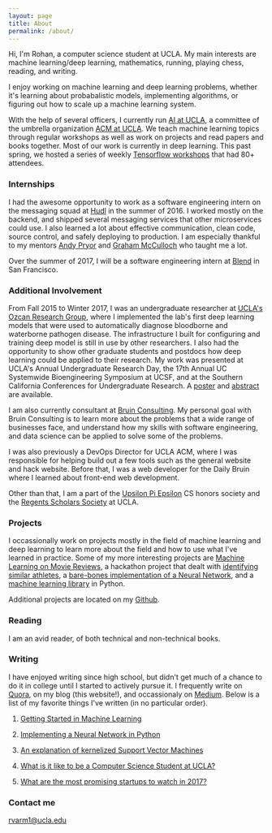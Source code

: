 ```yaml
---
layout: page
title: About
permalink: /about/
---
```



Hi, I'm Rohan, a computer science student at UCLA. My main interests are machine learning/deep learning, mathematics, running, playing chess, reading, and writing.

I enjoy working on machine learning and deep learning problems, whether it's learning about probabalistic models, implementing algorithms, or figuring out how to scale up a machine learning system. 

With the help of several officers, I currently run [AI at UCLA](https://github.com/uclaacmai/), a committee of the umbrella organization [ACM at UCLA](http://acm.cs.ucla.edu). We teach machine learning topics through regular workshops as well as work on projects and read papers and books together. Most of our work is currently in deep learning. This past spring, we hosted a series of weekly [Tensorflow workshops](http://github.com/uclaacmai/tf-workshop-series/) that had 80+ attendees. 

### Internships

I had the awesome opportunity to work as a software engineering intern on the messaging squad at [Hudl](http://hudl.com) in the summer of 2016. I worked mostly on the backend, and shipped several messaging services that other microservices could use. I also learned a lot about effective communication, clean code, source control, and safely deploying to production. I am especially thankful to my mentors [Andy Pryor](https://github.com/andypryor) and [Graham McCulloch](https://github.com/grahammcculloch) who taught me a lot.

Over the summer of 2017, I will be a software engineering intern at [Blend](http://blend.com) in San Francisco.

### Additional Involvement

From Fall 2015 to Winter 2017, I was an undergraduate researcher at [UCLA's Ozcan Research Group](http://innovate.ee.ucla.edu/), where I implemented the lab's first deep learning models that were used to automatically diagnose bloodborne and waterborne pathogen disease. The infrastructure I built for configuring and training deep model is still in use by other researchers. I also had the opportunity to show other graduate students and postdocs how deep learning could be applied to their research. My work was presented at UCLA's Annual Undergraduate Research Day, the 17th Annual UC Systemwide Bioengineering Symposium at UCSF, and at the Southern California Conferences for Undergraduate Research. A [poster](https://www.slideshare.net/slideshow/embed_code/key/aWOGsmotZPmdGg) and [abstract](https://www.slideshare.net/slideshow/embed_code/key/5pWzzCrbE4oQxI) are available. 

I am also currently consultant at [Bruin Consulting](http://bruinconsulting.org). My personal goal with Bruin Consulting is to learn more about the problems that a wide range of businesses face, and understand how my skills with software engineering, and data science can be applied to solve some of the problems.

I was also previously a DevOps Director for UCLA ACM, where I was responsible for helping build out a few tools such as the general website and hack website. Before that, I was a web developer for the Daily Bruin where I learned about front-end web development. 

Other than that, I am a part of the [Upsilon Pi Epsilon](http://upe.seas.ucla.edu) CS honors society and the [Regents Scholars Society](http://www.rssla.org/) at UCLA. 

### Projects

I occassionally work on projects mostly in the field of machine learning and deep learning to learn more about the field and how to use what I've learned in practice. Some of my more interesting projects are [Machine Learning on Movie Reviews](https://github.com/rohan-varma/word2vec), a hackathon project that dealt with [identifying similar athletes](https://github.com/rohan-varma/awesome-athletes), a [bare-bones implementation of a Neural Network](https://github.com/rohan-varma/neuralnets), and a [machine learning library](https://github.com/rohan-varma/ml-algorithms) in Python. 

Additional projects are located on my [Github](https://github.com/rohan-varma).

### Reading
I am an avid reader, of both technical and non-technical books.

### Writing
I have enjoyed writing since high school, but didn't get much of a chance to do it in college until I started to actively pursue it. I frequently write on [Quora](http://quora.com/Rohan-Varma-8), on my blog (this website!), and occassionaly on [Medium](https://medium.com/@rvarm1). Below is a list of my favorite things I've written (in no particular order).  

1. [Getting Started in Machine Learning](https://medium.com/techatucla/getting-started-in-machine-learning-c68bdd739c44)

2. [Implementing a Neural Network in Python](http://rohanvarma.me/Neural-Net/)

3. [An explanation of kernelized Support Vector Machines](https://www.quora.com/What-are-C-and-gamma-with-regards-to-a-support-vector-machine)

4. [What is it like to be a Computer Science Student at UCLA?](https://www.quora.com/What-is-it-like-to-be-a-computer-science-student-at-UCLA)

5. [What are the most promising startups to watch in 2017?](https://www.quora.com/What-are-the-most-promising-Silicon-Valley-startups-to-watch-for-in-2017/answer/Rohan-Varma-8)



### Contact me

[rvarm1@ucla.edu](mailto:rvarm1@ucla.edu)
